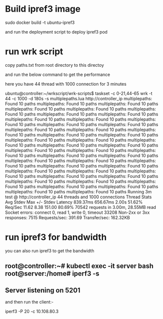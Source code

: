 # Build ipref3 image 

sudo docker build -t ubuntu-ipref3

and run the deployment script to deploy ipref3 pod

# run wrk script 

copy paths.txt from root directory to this directoy 

and run the below command to get the performance 

here you have 44 thread with 1000 connection for 3 minutes

ubuntu@controller:~/wrkscript/wrk-scripts$ taskset -c 0-21,44-65 wrk -t 44 -c 1000 -d 180s -s multiplepaths.lua http://controller_ip
multiplepaths: Found 10 paths
multiplepaths: Found 10 paths
multiplepaths: Found 10 paths
multiplepaths: Found 10 paths
multiplepaths: Found 10 paths
multiplepaths: Found 10 paths
multiplepaths: Found 10 paths
multiplepaths: Found 10 paths
multiplepaths: Found 10 paths
multiplepaths: Found 10 paths
multiplepaths: Found 10 paths
multiplepaths: Found 10 paths
multiplepaths: Found 10 paths
multiplepaths: Found 10 paths
multiplepaths: Found 10 paths
multiplepaths: Found 10 paths
multiplepaths: Found 10 paths
multiplepaths: Found 10 paths
multiplepaths: Found 10 paths
multiplepaths: Found 10 paths
multiplepaths: Found 10 paths
multiplepaths: Found 10 paths
multiplepaths: Found 10 paths
multiplepaths: Found 10 paths
multiplepaths: Found 10 paths
multiplepaths: Found 10 paths
multiplepaths: Found 10 paths
multiplepaths: Found 10 paths
multiplepaths: Found 10 paths
multiplepaths: Found 10 paths
multiplepaths: Found 10 paths
multiplepaths: Found 10 paths
multiplepaths: Found 10 paths
multiplepaths: Found 10 paths
multiplepaths: Found 10 paths
multiplepaths: Found 10 paths
multiplepaths: Found 10 paths
multiplepaths: Found 10 paths
multiplepaths: Found 10 paths
multiplepaths: Found 10 paths
multiplepaths: Found 10 paths
multiplepaths: Found 10 paths
multiplepaths: Found 10 paths
multiplepaths: Found 10 paths
multiplepaths: Found 10 paths
Running 3m test @ http://controller_ip
  44 threads and 1000 connections
  Thread Stats   Avg      Stdev     Max   +/- Stdev
    Latency   839.37ms  656.67ms   2.00s    51.62%
    Req/Sec    11.62      8.38   151.00     80.69%
  70542 requests in 3.00m, 28.55MB read
  Socket errors: connect 0, read 1, write 0, timeout 33208
  Non-2xx or 3xx responses: 7515
Requests/sec:    391.69
Transfer/sec:    162.32KB


# run ipref3 for bandwidth

you can also run ipref3 to get the bandwidth 

root@controller:~# kubectl exec -it server bash
root@server:/home# iperf3 -s
-----------------------------------------------------------
Server listening on 5201
-----------------------------------------------------------

and then run the client:- 

iperf3 -P 20 -c 10.108.80.3